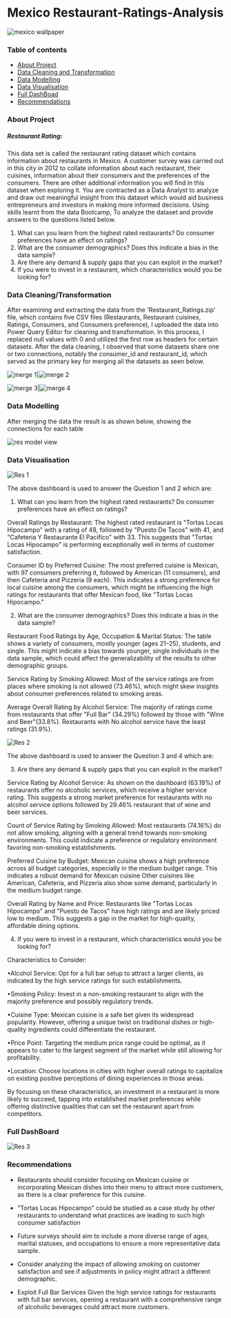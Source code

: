 # Mexico Restaurant-Ratings-Analysis

![mexico wallpaper](https://github.com/confilovydovy/Restaurant-Ratings-Analysis/assets/7013375/652b194f-8f25-4007-b933-d38393b720e1)

### Table of contents

- [About Project](#about-project)
- [Data Cleaning and Transformation](#data-cleaning-and-transformation)
- [Data Modelling](#data-modelling)
- [Data Visualisation](#data-visualisation)
- [Full DashBoad](#full-dashboard)
- [Recommendations](#recommedations)
  
### About Project 
##### Restaurant Rating:

This data set is called the restaurant rating dataset which contains information about restaurants in Mexico. A customer survey was carried out in this city in 2012 to collate information about each restaurant, their cuisines, information about their consumers and the preferences of the consumers. There are other additional information you will find in this dataset when exploring it. You are contracted as a Data Analyst to analyze and draw out meaningful insight from this dataset which would aid business entrepreneurs and investors in making more informed decisions. Using skills learnt from the data Bootcamp, To analyze the dataset and provide answers to the questions listed below. 

1. What can you learn from the highest rated restaurants? Do consumer preferences have an effect on ratings?
2.  What are the consumer demographics? Does this indicate a bias in the data sample? 
3.   Are there any demand & supply gaps that you can exploit in the market?
4.   If you were to invest in a restaurant, which characteristics would you be looking for?

### Data Cleaning/Transformation

After examining and extracting the data from the 'Restaurant_Ratings.zip' file, which contains five CSV files (Restaurants, Restaurant cuisines, Ratings, Consumers, and Consumers preference), I uploaded the data into Power Query Editor for cleaning and transformation. In this process, I replaced null values with 0 and utilized the first row as headers for certain datasets. After the data cleaning, I observed that some datasets share one or two connections, notably the consumer_id and restaurant_id, which served as the primary key for merging all the datasets as seen below.

![merge 1](https://github.com/confilovydovy/Restaurant-Ratings-Analysis/assets/7013375/06da7489-5503-4314-9a60-c4fa9fe61d15)|![merge 2](https://github.com/confilovydovy/Restaurant-Ratings-Analysis/assets/7013375/288d7b6b-dc15-4a9d-bf84-d07e0c6417a1)

![merge 3](https://github.com/confilovydovy/Restaurant-Ratings-Analysis/assets/7013375/ce6ea31e-309b-471f-94e9-1ad433073e18)|![merge 4](https://github.com/confilovydovy/Restaurant-Ratings-Analysis/assets/7013375/99c660b0-301a-4b39-b868-7829c45c9de8)

### Data Modelling
After merging the data the result is as shown below, showing the connections for each table

![res model view](https://github.com/confilovydovy/Restaurant-Ratings-Analysis/assets/7013375/71ae4e43-98e5-4d1f-b729-53dba3c350a9)


### Data Visualisation

![Res 1](https://github.com/confilovydovy/Restaurant-Ratings-Analysis/assets/7013375/802ded6c-2cdc-4eb5-97df-3f8acd19c8b4)


The above dashboard is used to answer the Question 1 and 2 which are:

1. What can you learn from the highest rated restaurants? Do consumer preferences have an effect on ratings?

Overall Ratings by Restaurant: The highest rated restaurant is "Tortas Locas Hipocampo" with a rating of 48, followed by "Puesto De Tacos" with 41, and "Cafeteria Y Restaurante El Pacifico" with 33. This suggests that "Tortas Locas Hipocampo" is performing exceptionally well in terms of customer satisfaction.

Consumer ID by Preferred Cuisine: The most preferred cuisine is Mexican, with 97 consumers preferring it, followed by American (11 consumers), and then Cafeteria and Pizzeria (9 each). This indicates a strong preference for local cuisine among the consumers, which might be influencing the high ratings for restaurants that offer Mexican food, like "Tortas Locas Hipocampo."

2. What are the consumer demographics? Does this indicate a bias in the data sample?
   
Restaurant Food Ratings by Age, Occupation & Marital Status: The table shows a variety of consumers, mostly younger (ages 21–25), students, and single. This might indicate a bias towards younger, single individuals in the data sample, which could affect the generalizability of the results to other demographic groups.

Service Rating by Smoking Allowed: Most of the service ratings are from places where smoking is not allowed (73.46%), which might skew insights about consumer preferences related to smoking areas.

Average Overall Rating by Alcohol Service: The majority of ratings come from restaurants that offer "Full Bar" (34.29%) followed by those with "Wine and Beer"(33.8%). Restaurants with No alcohol service have the least ratings (31.9%).

![Res 2](https://github.com/confilovydovy/Restaurant-Ratings-Analysis/assets/7013375/22d0f613-c531-4817-825f-e974228d43f5)


The above dashboard is used to answer the Question 3 and 4 which are:

3. Are there any demand & supply gaps that you can exploit in the market?
   
Service Rating by Alcohol Service: As shown on the dashboard (63.19%) of restaurants offer no alcoholic services, which receive a higher service rating. This suggests a strong market preference for restaurants with no alcohol service options followed by 29.46% restaurant that of wine and beer services.

Count of Service Rating by Smoking Allowed: Most restaurants (74.16%) do not allow smoking, aligning with a general trend towards non-smoking environments. This could indicate a preference or regulatory environment favoring non-smoking establishments.

Preferred Cuisine by Budget: Mexican cuisine shows a high preference across all budget categories, especially in the medium budget range. This indicates a robust demand for Mexican cuisine Other cuisines like American, Cafeteria, and Pizzeria also show some demand, particularly in the medium budget range.

Overall Rating by Name and Price: Restaurants like "Tortas Locas Hipocampo" and "Puesto de Tacos" have high ratings and are likely priced low to medium. This suggests a gap in the market for high-quality, affordable dining options.

4. If you were to invest in a restaurant, which characteristics would you be looking for?
   
Characteristics to Consider:

•Alcohol Service: Opt for a full bar setup to attract a larger clients, as indicated by the high service ratings for such establishments.

•Smoking Policy: Invest in a non-smoking restaurant to align with the majority preference and possibly regulatory trends.

•Cuisine Type: Mexican cuisine is a safe bet given its widespread popularity. However, offering a unique twist on traditional dishes or high-quality ingredients could differentiate the restaurant.

•Price Point: Targeting the medium price range could be optimal, as it appears to cater to the largest segment of the market while still allowing for profitability.

•Location: Choose locations in cities with higher overall ratings to capitalize on existing positive perceptions of dining experiences in those areas.

By focusing on these characteristics, an investment in a restaurant is more likely to succeed, tapping into established market preferences while offering distinctive qualities that can set the restaurant apart from competitors.

### Full DashBoard

![Res 3](https://github.com/confilovydovy/Restaurant-Ratings-Analysis/assets/7013375/e9d1aead-2313-4f01-bec3-19f0e4f8c9ac)


### Recommendations

- Restaurants should consider focusing on Mexican cuisine or incorporating Mexican dishes into their menu to attract more customers, as there is a clear preference for this cuisine.

- "Tortas Locas Hipocampo" could be studied as a case study by other restaurants to understand what practices are leading to such high consumer satisfaction

- Future surveys should aim to include a more diverse range of ages, marital statuses, and occupations to ensure a more representative data sample.

- Consider analyzing the impact of allowing smoking on customer satisfaction and see if adjustments in policy might attract a different demographic.

- Exploit Full Bar Services Given the high service ratings for restaurants with full bar services, opening a restaurant with a comprehensive range of alcoholic beverages could attract more customers.

